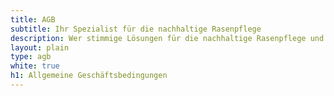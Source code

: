 ```yaml
---
title: AGB
subtitle: Ihr Spezialist für die nachhaltige Rasenpflege
description: Wer stimmige Lösungen für die nachhaltige Rasenpflege und natürliche Sportflächen sucht, findet mit grashobber den passenden Weg.
layout: plain
type: agb
white: true
h1: Allgemeine Geschäftsbedingungen
---
```

